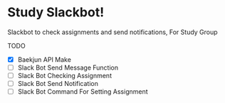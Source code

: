 # Study Slackbot!

Slackbot to check assignments and send notifications, For Study Group

TODO
- [x] Baekjun API Make
- [ ] Slack Bot Send Message Function
- [ ] Slack Bot Checking Assignment
- [ ] Slack Bot Send Notification
- [ ] Slack Bot Command For Setting Assignment
